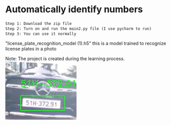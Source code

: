# Automatically identify numbers
	Step 1: Download the zip file
	Step 2: Turn on and run the main2.py file (I use pycharm to run)
	Step 3: You can use it normally
 
"license_plate_recognition_model (1).h5" this is a model trained to recognize license plates in a photo

Note: The project is created during the learning process.
![IMG demo](https://github.com/BaoMinh000/Automatically_recognize_license_plates/blob/1be333db1ebed53c622c0acfbe64e03c3bf8e491/Screenshot%202024-09-29%20180030.png)
